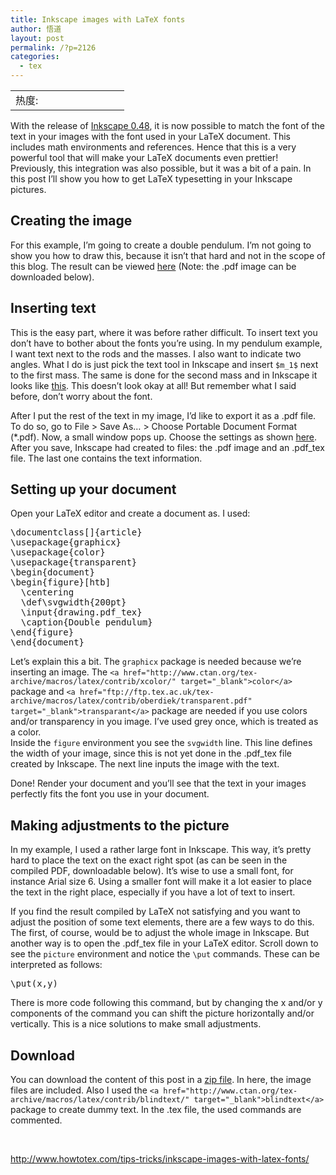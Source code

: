 ```yaml
---
title: Inkscape images with LaTeX fonts
author: 悟道
layout: post
permalink: /?p=2126
categories:
  - tex
---
```

<table>
  <tr cellpadding=0><td>
    热度:
  </td><td cellpadding=0><img src='http://210.75.224.29/wordpress/wp-content/plugins/statpresscn/images/sun.gif' width=10 height=10 border=0 /></td><td cellpadding=0><img src='http://210.75.224.29/wordpress/wp-content/plugins/statpresscn/images/sun_dark.gif' width=10 height=10 border=0 /></td><td cellpadding=0><img src='http://210.75.224.29/wordpress/wp-content/plugins/statpresscn/images/sun_dark.gif' width=10 height=10 border=0 /></td><td cellpadding=0><img src='http://210.75.224.29/wordpress/wp-content/plugins/statpresscn/images/sun_dark.gif' width=10 height=10 border=0 /></td><td cellpadding=0><img src='http://210.75.224.29/wordpress/wp-content/plugins/statpresscn/images/sun_dark.gif' width=10 height=10 border=0 /></td></tr>
</table>

With the release of <a href="http://inkscape.org/" target="_blank">Inkscape 0.48</a>, it is now possible to match the font of the text in your images with the font used in your LaTeX document. This includes math environments and references. Hence that this is a very powerful tool that will make your LaTeX documents even prettier! Previously, this integration was also possible, but it was a bit of a pain. In this post I’ll show you how to get LaTeX typesetting in your Inkscape pictures.

## Creating the image

For this example, I’m going to create a double pendulum. I’m not going to show you how to draw this, because it isn’t that hard and not in the scope of this blog. The result can be viewed <a href="http://www.howtotex.com/images/inkscape-dpen-screen-1.png" target="_blank">here</a> (Note: the .pdf image can be downloaded below).

## Inserting text

This is the easy part, where it was before rather difficult. To insert text you don’t have to bother about the fonts you’re using. In my pendulum example, I want text next to the rods and the masses. I also want to indicate two angles. What I do is just pick the text tool in Inkscape and insert `$m_1$` next to the first mass. The same is done for the second mass and in Inkscape it looks like <a href="http://www.howtotex.com/images/inkscape-dpen-screen-2.png" target="_blank">this</a>. This doesn’t look okay at all! But remember what I said before, don’t worry about the font.

After I put the rest of the text in my image, I’d like to export it as a .pdf file. To do so, go to File > Save As… > Choose Portable Document Format (*.pdf). Now, a small window pops up. Choose the settings as shown <a href="http://www.howtotex.com/images/inkscape-dpen-screen-3.png" target="_blank">here</a>. After you save, Inkscape had created to files: the .pdf image and an .pdf_tex file. The last one contains the text information.

## Setting up your document

Open your LaTeX editor and create a document as. I used:

<div>
  <div>
    <pre>\documentclass[]{article}
\usepackage{graphicx}
\usepackage{color}
\usepackage{transparent}
\begin{document}
\begin{figure}[htb]
  \centering
  \def\svgwidth{200pt}
  \input{drawing.pdf_tex}
  \caption{Double pendulum}
\end{figure}
\end{document}</pre>
  </div>
</div>

Let’s explain this a bit. The `graphicx` package is needed because we’re inserting an image. The `<a href="http://www.ctan.org/tex-archive/macros/latex/contrib/xcolor/" target="_blank">color</a>` package and `<a href="ftp://ftp.tex.ac.uk/tex-archive/macros/latex/contrib/oberdiek/transparent.pdf" target="_blank">transparant</a>` package are needed if you use colors and/or transparency in you image. I’ve used grey once, which is treated as a color.  
Inside the `figure` environment you see the `svgwidth` line. This line defines the width of your image, since this is not yet done in the .pdf_tex file created by Inkscape. The next line inputs the image with the text.

Done! Render your document and you’ll see that the text in your images perfectly fits the font you use in your document.

## Making adjustments to the picture

In my example, I used a rather large font in Inkscape. This way, it’s pretty hard to place the text on the exact right spot (as can be seen in the compiled PDF, downloadable below). It’s wise to use a small font, for instance Arial size 6. Using a smaller font will make it a lot easier to place the text in the right place, especially if you have a lot of text to insert.

If you find the result compiled by LaTeX not satisfying and you want to adjust the position of some text elements, there are a few ways to do this. The first, of course, would be to adjust the whole image in Inkscape. But another way is to open the .pdf_tex file in your LaTeX editor. Scroll down to see the `picture` environment and notice the `\put` commands. These can be interpreted as follows:

<div>
  <div>
    <pre>\put(x,y)</pre>
  </div>
</div>

There is more code following this command, but by changing the x and/or y components of the command you can shift the picture horizontally and/or vertically. This is a nice solutions to make small adjustments.

## Download

You can download the content of this post in a [zip file][1]. In here, the image files are included. Also I used the `<a href="http://www.ctan.org/tex-archive/macros/latex/contrib/blindtext/" target="_blank">blindtext</a>` package to create dummy text. In the .tex file, the used commands are commented.

&nbsp;

<http://www.howtotex.com/tips-tricks/inkscape-images-with-latex-fonts/>

 [1]: http://www.howtotex.com/download/inkscape-howtotex.zip